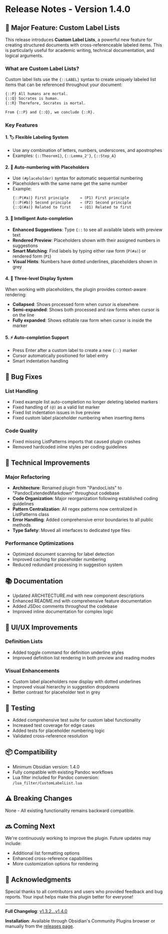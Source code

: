 # Release Notes - Version 1.4.0

## 🎉 Major Feature: Custom Label Lists

This release introduces **Custom Label Lists**, a powerful new feature for creating structured documents with cross-referenceable labeled items. This is particularly useful for academic writing, technical documentation, and logical arguments.

### What are Custom Label Lists?

Custom label lists use the `{::LABEL}` syntax to create uniquely labeled list items that can be referenced throughout your document:

```markdown
{::P} All humans are mortal.
{::Q} Socrates is human.
{::R} Therefore, Socrates is mortal.

From {::P} and {::Q}, we conclude {::R}.
```

### Key Features

#### 1. 🏷️ Flexible Labeling System
- Use any combination of letters, numbers, underscores, and apostrophes
- Examples: `{::Theorem1}`, `{::Lemma_2'}`, `{::Step_A}`

#### 2. 🔢 Auto-numbering with Placeholders
- Use `(#placeholder)` syntax for automatic sequential numbering
- Placeholders with the same name get the same number
- Example:
  ```markdown
  {::P(#a)} First principle     → (P1) First principle
  {::P(#b)} Second principle    → (P2) Second principle
  {::Q(#a)} Related to first    → (Q1) Related to first
  ```

#### 3. 🎯 Intelligent Auto-completion
- **Enhanced Suggestions**: Type `{::` to see all available labels with preview text
- **Rendered Preview**: Placeholders shown with their assigned numbers in suggestions
- **Smart Matching**: Find labels by typing either raw form (`P(#a)`) or rendered form (`P1`)
- **Visual Hints**: Numbers have dotted underlines, placeholders shown in grey

#### 4. 📝 Three-level Display System
When working with placeholders, the plugin provides context-aware rendering:
- **Collapsed**: Shows processed form when cursor is elsewhere
- **Semi-expanded**: Shows both processed and raw forms when cursor is on the line
- **Fully expanded**: Shows editable raw form when cursor is inside the marker

#### 5. ⚡ Auto-completion Support
- Press Enter after a custom label to create a new `{::}` marker
- Cursor automatically positioned for label entry
- Smart indentation handling

## 🐛 Bug Fixes

### List Handling
- Fixed example list auto-completion no longer deleting labeled markers
- Fixed handling of `(@)` as a valid list marker
- Fixed list indentation issues in live preview
- Fixed custom label placeholder numbering when inserting items

### Code Quality
- Fixed missing ListPatterns imports that caused plugin crashes
- Removed hardcoded inline styles per coding guidelines

## 🔧 Technical Improvements

### Major Refactoring
- **Architecture**: Renamed plugin from "PandocLists" to "PandocExtendedMarkdown" throughout codebase
- **Code Organization**: Major reorganization following established coding guidelines
- **Pattern Centralization**: All regex patterns now centralized in ListPatterns class
- **Error Handling**: Added comprehensive error boundaries to all public methods
- **Type Safety**: Moved all interfaces to dedicated type files

### Performance Optimizations
- Optimized document scanning for label detection
- Improved caching for placeholder numbering
- Reduced redundant processing in suggestion system

## 📚 Documentation

- Updated ARCHITECTURE.md with new component descriptions
- Enhanced README.md with comprehensive feature documentation
- Added JSDoc comments throughout the codebase
- Improved inline documentation for complex logic

## 🎨 UI/UX Improvements

### Definition Lists
- Added toggle command for definition underline styles
- Improved definition list rendering in both preview and reading modes

### Visual Enhancements
- Custom label placeholders now display with dotted underlines
- Improved visual hierarchy in suggestion dropdowns
- Better contrast for placeholder text in grey

## 🧪 Testing

- Added comprehensive test suite for custom label functionality
- Increased test coverage for edge cases
- Added tests for placeholder numbering logic
- Validated cross-reference resolution

## 📦 Compatibility

- Minimum Obsidian version: 1.4.0
- Fully compatible with existing Pandoc workflows
- Lua filter included for Pandoc conversion: `/lua_filter/CustomLabelList.lua`

## ⚠️ Breaking Changes

None - All existing functionality remains backward compatible.

## 🔜 Coming Next

We're continuously working to improve the plugin. Future updates may include:
- Additional list formatting options
- Enhanced cross-reference capabilities
- More customization options for rendering

## 🙏 Acknowledgments

Special thanks to all contributors and users who provided feedback and bug reports. Your input helps make this plugin better for everyone!

---

**Full Changelog**: [v1.3.2...v1.4.0](https://github.com/ErrorTzy/obsidian-pandoc-extended-markdown/compare/1.3.2...1.4.0)

**Installation**: Available through Obsidian's Community Plugins browser or manually from the [releases page](https://github.com/ErrorTzy/obsidian-pandoc-extended-markdown/releases/tag/1.4.0).